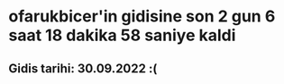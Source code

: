# ofarukbicer'in gidisine son 2 gun 6 saat 18 dakika 58 saniye kaldi

## Gidis tarihi: 30.09.2022 :(